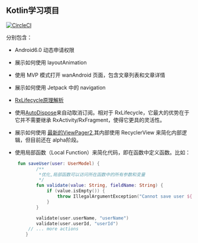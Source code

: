 ## Kotlin学习项目

[![CircleCI](https://circleci.com/gh/ijays7/KotlinStudy.svg?style=svg)](https://circleci.com/gh/ijays7/KotlinStudy)

分别包含：

- Android6.0 动态申请权限

- 展示如何使用 layoutAnimation

- 使用 MVP 模式打开 wanAndroid 页面，包含文章列表和文章详情

- 展示如何使用 Jetpack 中的 navigation

- [RxLifecycle原理解析](http://jaysdev.github.io/2019/01/22/RxLifecycle%E8%A7%A3%E6%9E%90/)

- 使用[AutoDispose](https://github.com/uber/AutoDispose)来自动取消订阅。相对于 RxLifecycle，它最大的优势在于它并不需要继承 RxActivity/RxFragment，使得它更具的灵活性。

- 展示如何使用 [最新的ViewPager2](https://developer.android.com/jetpack/androidx/releases/viewpager2),其内部使用 RecyclerView 来简化内部逻辑，但目前还在 alpha阶段。

- 使用局部函数（Local Function）来简化代码，即在函数中定义函数。比如：

  ```kotlin
   fun saveUser(user: UserModel) {
          /**
           *优化,局部函数可以访问所在函数中的所有参数和变量
           */
          fun validate(value: String, fieldName: String) {
              if (value.isEmpty()) {
                  throw IllegalArgumentException("Cannot save user ${user.userId}:empty $fieldName")
              }
          }
  
          validate(user.userName, "userName")
          validate(user.userId, "userId")
       // ... more actions
      }
  ```

  

